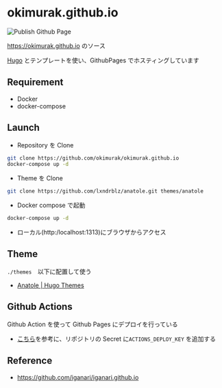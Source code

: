 # okimurak.github.io

![Publish Github Page](https://github.com/okimurak/okimurak.github.io/workflows/Publish%20Github%20Page/badge.svg)

<https://okimurak.github.io> のソース

[Hugo](https://gohugo.io/) とテンプレートを使い、GithubPages でホスティングしています

## Requirement

- Docker
- docker-compose

## Launch

- Repository を Clone

```bash
git clone https://github.com/okimurak/okimurak.github.io
docker-compose up -d
```

- Theme を Clone

```bash
git clone https://github.com/lxndrblz/anatole.git themes/anatole
```

- Docker compose で起動

```bash
docker-compose up -d
```

- ローカル(http:/localhost:1313)にブラウザからアクセス

## Theme

`./themes`　以下に配置して使う

- [Anatole | Hugo Themes](https://themes.gohugo.io/anatole/)

## Github Actions

Github Action を使って Github Pages にデプロイを行っている

- [こちら](https://github.com/peaceiris/actions-gh-pages#%EF%B8%8F-create-ssh-deploy-key)を参考に、リポジトリの Secret に`ACTIONS_DEPLOY_KEY` を追加する

## Reference

- https://github.com/iganari/iganari.github.io

